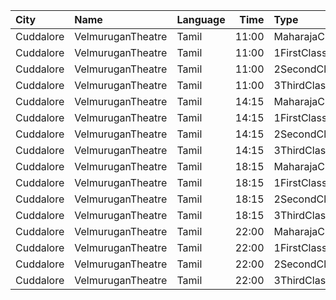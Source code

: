 | City      | Name              | Language |  Time | Type          | Price | Capacity | Booked |
| :-------- | :---------------- | :------- | ----: | :------------ | ----: | -------: | -----: |
| Cuddalore | VelmuruganTheatre | Tamil    | 11:00 | MaharajaClass |  130₹ |      100 |     48 |
| Cuddalore | VelmuruganTheatre | Tamil    | 11:00 | 1FirstClass   |  130₹ |      336 |    168 |
| Cuddalore | VelmuruganTheatre | Tamil    | 11:00 | 2SecondClass  |  100₹ |      104 |     52 |
| Cuddalore | VelmuruganTheatre | Tamil    | 11:00 | 3ThirdClass   |   55₹ |       72 |     36 |
| Cuddalore | VelmuruganTheatre | Tamil    | 14:15 | MaharajaClass |  130₹ |      100 |     48 |
| Cuddalore | VelmuruganTheatre | Tamil    | 14:15 | 1FirstClass   |  130₹ |      336 |    168 |
| Cuddalore | VelmuruganTheatre | Tamil    | 14:15 | 2SecondClass  |  100₹ |      104 |     52 |
| Cuddalore | VelmuruganTheatre | Tamil    | 14:15 | 3ThirdClass   |   55₹ |       72 |     38 |
| Cuddalore | VelmuruganTheatre | Tamil    | 18:15 | MaharajaClass |  130₹ |      100 |     48 |
| Cuddalore | VelmuruganTheatre | Tamil    | 18:15 | 1FirstClass   |  130₹ |      336 |    168 |
| Cuddalore | VelmuruganTheatre | Tamil    | 18:15 | 2SecondClass  |  100₹ |      104 |     52 |
| Cuddalore | VelmuruganTheatre | Tamil    | 18:15 | 3ThirdClass   |   55₹ |       72 |     36 |
| Cuddalore | VelmuruganTheatre | Tamil    | 22:00 | MaharajaClass |  130₹ |      100 |     48 |
| Cuddalore | VelmuruganTheatre | Tamil    | 22:00 | 1FirstClass   |  130₹ |      336 |    168 |
| Cuddalore | VelmuruganTheatre | Tamil    | 22:00 | 2SecondClass  |  100₹ |      104 |     52 |
| Cuddalore | VelmuruganTheatre | Tamil    | 22:00 | 3ThirdClass   |   55₹ |       72 |     36 |